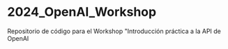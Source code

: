 # 2024_OpenAI_Workshop
Repositorio de código para el Workshop "Introducción práctica a la API de OpenAI
